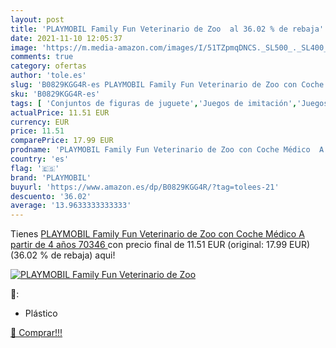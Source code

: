 ```yaml
---
layout: post
title: 'PLAYMOBIL Family Fun Veterinario de Zoo  al 36.02 % de rebaja'
date: 2021-11-10 12:05:37
image: 'https://m.media-amazon.com/images/I/51TZpmqDNCS._SL500_._SL400_.jpg'
comments: true
category: ofertas
author: 'tole.es'
slug: 'B0829KGG4R-es PLAYMOBIL Family Fun Veterinario de Zoo con Coche Médico A...'
sku: 'B0829KGG4R-es'
tags: [ 'Conjuntos de figuras de juguete','Juegos de imitación','Juegos de médicos','Juguetes','Juguetes y juegos','Muñecos y figuras','playmobil', ]
actualPrice: 11.51 EUR
currency: EUR
price: 11.51
comparePrice: 17.99 EUR
prodname: 'PLAYMOBIL Family Fun Veterinario de Zoo con Coche Médico  A partir de 4 años  70346 '
country: 'es'
flag: '🇪🇸'
brand: 'PLAYMOBIL'
buyurl: 'https://www.amazon.es/dp/B0829KGG4R/?tag=tolees-21'
descuento: '36.02'
average: '13.9633333333333'
---
```


Tienes [PLAYMOBIL Family Fun Veterinario de Zoo con Coche Médico  A partir de 4 años  70346 ](https://www.amazon.es/dp/B0829KGG4R/?tag=tolees-21) con precio final de  11.51 EUR (original: 17.99 EUR) (36.02 %  de rebaja) aqui!

[![PLAYMOBIL Family Fun Veterinario de Zoo ](https://m.media-amazon.com/images/I/51TZpmqDNCS._SL500_._SL400_.jpg)](https://www.amazon.es/dp/B0829KGG4R/?tag=tolees-21)

🔎:

- Plástico

[🛒 Comprar!!!](https://www.amazon.es/dp/B0829KGG4R/?tag=tolees-21)
